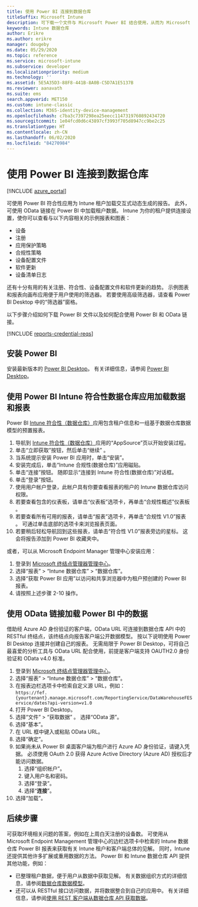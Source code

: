 ```yaml
---
title: 使用 Power BI 连接到数据仓库
titleSuffix: Microsoft Intune
description: 可下载一个文件与 Microsoft Power BI 结合使用，从而为 Microsoft Intune 租户加载动态生成的交互式报表。
keywords: Intune 数据仓库
author: Erikre
ms.author: erikre
manager: dougeby
ms.date: 05/29/2020
ms.topic: reference
ms.service: microsoft-intune
ms.subservice: developer
ms.localizationpriority: medium
ms.technology: ''
ms.assetid: 5E5A35D3-88F8-441B-8A0B-C5D7A1E5137B
ms.reviewer: aanavath
ms.suite: ems
search.appverid: MET150
ms.custom: intune-classic
ms.collection: M365-identity-device-management
ms.openlocfilehash: c7ba3c7397298ea25eecc1147319760892434720
ms.sourcegitcommit: 1e04fcd0d6c43897cf3993f705d8947cc9be2c25
ms.translationtype: HT
ms.contentlocale: zh-CN
ms.lasthandoff: 06/02/2020
ms.locfileid: "84270984"
---
```

# <a name="connect-to-the-data-warehouse-with-power-bi"></a>使用 Power BI 连接到数据仓库

[!INCLUDE [azure_portal](../includes/azure_portal.md)]

可使用 Power BI 符合性应用为 Intune 租户加载交互式动态生成的报告。 此外，可使用 OData 链接在 Power BI 中加载租户数据。 Intune 为你的租户提供连接设置，使你可以查看与以下内容相关的示例报表和图表：  

- 设备
- 注册
- 应用保护策略
- 合规性策略
- 设备配置文件
- 软件更新
- 设备清单日志

还有十分有用的有关注册、符合性、设备配置文件和软件更新的趋势。 示例图表和报表向画布应用便于用户使用的筛选器。 若要使用高级筛选器，请查看 Power BI Desktop 中的“筛选器”窗格。

以下步骤介绍如何下载 Power BI 文件以及如何配合使用 Power BI 和 OData 链接。

[!INCLUDE [reports-credential-reqs](../includes/reports-credential-reqs.md)]

## <a name="install-power-bi"></a>安装 Power BI

安装最新版本的 [Power BI Desktop](https://aka.ms/intune/datawarehouseapi/installpowerbi)。 有关详细信息，请参阅 [Power BI Desktop](https://powerbi.microsoft.com/desktop)。

## <a name="load-the-data-and-reports-using-the-power-bi-intune-compliance-data-warehouse-app"></a>使用 Power BI Intune 符合性数据仓库应用加载数据和报表

Power BI [Intune 符合性（数据仓库）](https://aka.ms/intune/datawarehouseapi/getpowerbiapp)应用包含租户信息和一组基于数据仓库数据模型的预置报表。

1. 导航到 [Intune 符合性（数据仓库）](https://aka.ms/intune/datawarehouseapi/getpowerbiapp)应用的“AppSource”页以开始安装过程。
2. 单击“立即获取”按钮，然后单击“继续” 。
3. 当系统提示安装 Power BI 应用时，单击“安装”。
4. 安装完成后，单击“Intune 合规性(数据仓库)”应用磁贴。
5. 单击“连接”按钮。 随即显示“连接到 Intune 符合性(数据仓库)”对话框。
6. 单击“登录”按钮。
7. 使用用户帐户登录，此帐户具有你要查看报表的租户的 Intune 数据仓库访问权限。
8. 若要查看包含的仪表板，请单击“仪表板”选项卡，再单击“合规性概述”仪表板 。
9. 若要查看所有可用的报表，请单击“报表”选项卡，再单击“合规性 V1.0”报表 。 可通过单击底部的选项卡来浏览报表页面。
10. 若要稍后轻松导航回到这些报表，请单击“符合性 V1.0”报表旁边的星标。 这会将报告添加到 Power BI 收藏夹中。

或者，可以从 Microsoft Endpoint Manager 管理中心安装应用：

1. 登录到 [Microsoft 终结点管理器管理中心](https://go.microsoft.com/fwlink/?linkid=2109431)。
2. 选择“报表” > “Intune 数据仓库” > “数据仓库”。
3. 选择“获取 Power BI 应用”以访问和共享浏览器中为租户预创建的 Power BI 报表。
4. 请按照上述步骤 2-10 操作。

## <a name="load-the-data-in-power-bi-using-the-odata-link"></a>使用 OData 链接加载 Power BI 中的数据

借助经 Azure AD 身份验证的客户端，OData URL 可连接到数据仓库 API 中的 RESTful 终结点，该终结点向报告客户端公开数据模型。 按以下说明使用 Power BI Desktop 连接并创建自己的报表。 无需局限于 Power BI Desktop，可将自己最喜爱的分析工具与 OData URL 配合使用，前提是客户端支持 OAUTH2.0 身份验证和 OData v4.0 标准。

1. 登录到 [Microsoft 终结点管理器管理中心](https://go.microsoft.com/fwlink/?linkid=2109431)。
2. 选择“报表” > “Intune 数据仓库” > “数据仓库”。
3. 在报表边栏选项卡中检索自定义源 URL，例如：<br>
    `https://fef.{yourtenant}.manage.microsoft.com/ReportingService/DataWarehouseFEService/dates?api-version=v1.0`
4. 打开 Power BI Desktop。
5. 选择“文件” > “获取数据” 。 选择“OData 源”。
6. 选择“基本”。
7. 在 URL 框中键入或粘贴 OData URL。
8. 选择“确定”。
9. 如果尚未从 Power BI 桌面客户端为租户进行 Azure AD 身份验证，请键入凭据。 必须使用 OAuth 2.0 获得 Azure Active Directory (Azure AD) 授权后才能访问数据。  
    1. 选择“组织帐户”。  
    2. 键入用户名和密码。  
    3. 选择“登录”。  
    4. 选择“**连接**”。  
10. 选择“加载”。

## <a name="next-steps"></a>后续步骤

可获取环境相关问题的答案，例如在上周白天注册的设备数。 可使用从 Microsoft Endpoint Management 管理中心的边栏选项卡中检索的 Intune 数据仓库 Power BI 报表来获取有关 Intune 租户和客户端总体的见解。 同时，Intune 还提供其他许多扩展或重用数据的方法。 Power BI 和 Intune 数据仓库 API 提供其他功能，例如：

<!-- - You can use Power BI Desktop to create additional report types with your data. For example, you could create a custom chart representing the ratio of device manufactures in your enterprise. For more information about creating custom reports with Power BI and the Intune Data Warehouse, see `BLOG POST ON POWER BI`. -->
- 已整理租户数据，便于用户从数据中获取见解。 有关数据组织方式的详细信息，请参阅[数据仓库数据模型](reports-ref-data-model.md)。
- 还可以从 RESTful 接口访问数据，并将数据整合到自己的应用中。 有关详细信息，请参阅[使用 REST 客户端从数据仓库 API 获取数据](reports-proc-data-rest.md)。
